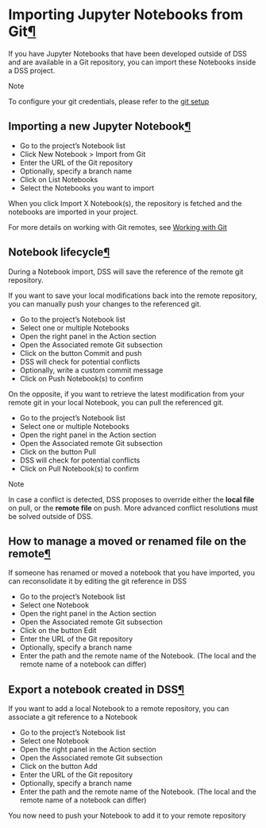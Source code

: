 Importing Jupyter Notebooks from Git[¶](#importing-jupyter-notebooks-from-git "Permalink to this heading")
==========================================================================================================


If you have Jupyter Notebooks that have been developed outside of DSS and are available in a Git repository, you can import these Notebooks inside a DSS project.



Note


To configure your git credentials, please refer to the [git setup](git.html#git-setup)




Importing a new Jupyter Notebook[¶](#importing-a-new-jupyter-notebook "Permalink to this heading")
--------------------------------------------------------------------------------------------------


* Go to the project’s Notebook list
* Click New Notebook \> Import from Git
* Enter the URL of the Git repository
* Optionally, specify a branch name
* Click on List Notebooks
* Select the Notebooks you want to import


When you click Import X Notebook(s), the repository is fetched and the notebooks are imported in your project.


For more details on working with Git remotes, see [Working with Git](git.html)




Notebook lifecycle[¶](#notebook-lifecycle "Permalink to this heading")
----------------------------------------------------------------------


During a Notebook import, DSS will save the reference of the remote git repository.


If you want to save your local modifications back into the remote repository, you can manually push your changes to the referenced git.


* Go to the project’s Notebook list
* Select one or multiple Notebooks
* Open the right panel in the Action section
* Open the Associated remote Git subsection
* Click on the button Commit and push
* DSS will check for potential conflicts
* Optionally, write a custom commit message
* Click on Push Notebook(s) to confirm


On the opposite, if you want to retrieve the latest modification from your remote git in your local Notebook, you can pull the referenced git.


* Go to the project’s Notebook list
* Select one or multiple Notebooks
* Open the right panel in the Action section
* Open the Associated remote Git subsection
* Click on the button Pull
* DSS will check for potential conflicts
* Click on Pull Notebook(s) to confirm



Note


In case a conflict is detected, DSS proposes to override either the **local file** on pull, or the **remote file** on push. More advanced conflict resolutions must be solved outside of DSS.





How to manage a moved or renamed file on the remote[¶](#how-to-manage-a-moved-or-renamed-file-on-the-remote "Permalink to this heading")
----------------------------------------------------------------------------------------------------------------------------------------


If someone has renamed or moved a notebook that you have imported, you can reconsolidate it by editing the git reference in DSS


* Go to the project’s Notebook list
* Select one Notebook
* Open the right panel in the Action section
* Open the Associated remote Git subsection
* Click on the button Edit
* Enter the URL of the Git repository
* Optionally, specify a branch name
* Enter the path and the remote name of the Notebook. (The local and the remote name of a notebook can differ)




Export a notebook created in DSS[¶](#export-a-notebook-created-in-dss "Permalink to this heading")
--------------------------------------------------------------------------------------------------


If you want to add a local Notebook to a remote repository, you can associate a git reference to a Notebook


* Go to the project’s Notebook list
* Select one Notebook
* Open the right panel in the Action section
* Open the Associated remote Git subsection
* Click on the button Add
* Enter the URL of the Git repository
* Optionally, specify a branch name
* Enter the path and the remote name of the Notebook. (The local and the remote name of a notebook can differ)


You now need to push your Notebook to add it to your remote repository